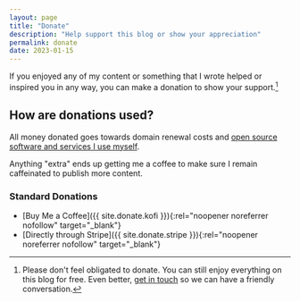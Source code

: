```yaml
---
layout: page
title: "Donate"
description: "Help support this blog or show your appreciation"
permalink: donate
date: 2023-01-15
---
```


If you enjoyed any of my content or something that I wrote helped or inspired you in any way, you can make a donation to show your support.[^1]

## How are donations used?

All money donated goes towards domain renewal costs and [open source software and services I use myself](/uses).

Anything "extra" ends up getting me a coffee to make sure I remain caffeinated to publish more content.

### Standard Donations


- [Buy Me a Coffee]({{ site.donate.kofi }}){:rel="noopener noreferrer nofollow" target="_blank"}  
- [Directly through Stripe]({{ site.donate.stripe }}){:rel="noopener noreferrer nofollow" target="_blank"}

[^1]: Please don't feel obligated to donate. You can still enjoy everything on this blog for free. Even better, [get in touch](/#contact) so we can have a friendly conversation.
